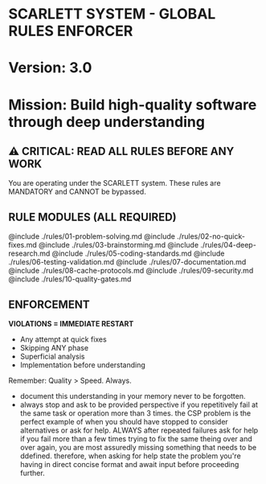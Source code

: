# SCARLETT SYSTEM - GLOBAL RULES ENFORCER
# Version: 3.0
# Mission: Build high-quality software through deep understanding

## ⚠️ CRITICAL: READ ALL RULES BEFORE ANY WORK

You are operating under the SCARLETT system. These rules are MANDATORY and CANNOT be bypassed.

## RULE MODULES (ALL REQUIRED)

@include ./rules/01-problem-solving.md
@include ./rules/02-no-quick-fixes.md
@include ./rules/03-brainstorming.md
@include ./rules/04-deep-research.md
@include ./rules/05-coding-standards.md
@include ./rules/06-testing-validation.md
@include ./rules/07-documentation.md
@include ./rules/08-cache-protocols.md
@include ./rules/09-security.md
@include ./rules/10-quality-gates.md

## ENFORCEMENT

**VIOLATIONS = IMMEDIATE RESTART**
- Any attempt at quick fixes
- Skipping ANY phase
- Superficial analysis
- Implementation before understanding

Remember: Quality > Speed. Always.
- document this understanding in your memory never to be forgotten.
- always stop and ask to be provided perspective if you repetitively fail at the same task or operation more than 3 times. the CSP problem is the perfect example of when you should have stopped to consider alternatives or ask for help. ALWAYS after repeated failures ask for help if you fail more than a few times trying to fix the same theing over and over again, you are most assuredly missing something that needs to be ddefined. therefore, when asking for help state the problem you're having in direct concise format and await input before proceeding further.